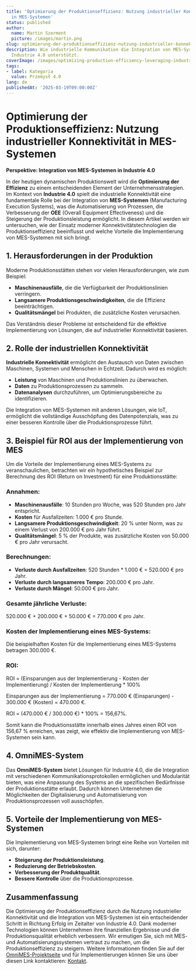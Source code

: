 ```yaml
---
title: 'Optimierung der Produktionseffizienz: Nutzung industrieller Konnektivität
  in MES-Systemen'
status: published
author:
  name: Martin Szerment
  picture: /images/martin.png
slug: optimierung-der-produktionseffizienz-nutzung-industrieller-konnektivitat-in-mes-systemen
description: Wie industrielle Kommunikation die Integration von MES-Systemen in der
  Industrie 4.0 unterstützt.
coverImage: /images/optimizing-production-efficiency-leveraging-industrial-connectivity-for-seamless-integration-of-mes-systems-in-industry-.png
tags:
- label: Kategoria
  value: Przemysł 4.0
lang: de
publishedAt: '2025-03-19T09:00:00Z'
---
```

# Optimierung der Produktionseffizienz: Nutzung industrieller Konnektivität in MES-Systemen

**Perspektive: Integration von MES-Systemen in Industrie 4.0**

In der heutigen dynamischen Produktionswelt wird die **Optimierung der Effizienz** zu einem entscheidenden Element der Unternehmensstrategien. Im Kontext von **Industrie 4.0** spielt die industrielle Konnektivität eine fundamentale Rolle bei der Integration von **MES-Systemen** (Manufacturing Execution Systems), was die Automatisierung von Prozessen, die Verbesserung der **OEE** (Overall Equipment Effectiveness) und die Steigerung der Produktionsleistung ermöglicht. In diesem Artikel werden wir untersuchen, wie der Einsatz moderner Konnektivitätstechnologien die Produktionseffizienz beeinflusst und welche Vorteile die Implementierung von MES-Systemen mit sich bringt.

## 1. Herausforderungen in der Produktion

Moderne Produktionsstätten stehen vor vielen Herausforderungen, wie zum Beispiel:
- **Maschinenausfälle**, die die Verfügbarkeit der Produktionslinien verringern.
- **Langsamere Produktionsgeschwindigkeiten**, die die Effizienz beeinträchtigen.
- **Qualitätsmängel** bei Produkten, die zusätzliche Kosten verursachen.

Das Verständnis dieser Probleme ist entscheidend für die effektive Implementierung von Lösungen, die auf industrieller Konnektivität basieren.

## 2. Rolle der industriellen Konnektivität

**Industrielle Konnektivität** ermöglicht den Austausch von Daten zwischen Maschinen, Systemen und Menschen in Echtzeit. Dadurch wird es möglich:
- **Leistung** von Maschinen und Produktionslinien zu überwachen.
- **Daten** zu Produktionsprozessen zu sammeln.
- **Datenanalysen** durchzuführen, um Optimierungsbereiche zu identifizieren.

Die Integration von MES-Systemen mit anderen Lösungen, wie IoT, ermöglicht die vollständige Ausschöpfung des Datenpotenzials, was zu einer besseren Kontrolle über die Produktionsprozesse führt.

## 3. Beispiel für ROI aus der Implementierung von MES

Um die Vorteile der Implementierung eines MES-Systems zu veranschaulichen, betrachten wir ein hypothetisches Beispiel zur Berechnung des ROI (Return on Investment) für eine Produktionsstätte:

### Annahmen:
- **Maschinenausfälle**: 10 Stunden pro Woche, was 520 Stunden pro Jahr entspricht.
- **Kosten** für Ausfallzeiten: 1.000 € pro Stunde.
- **Langsamere Produktionsgeschwindigkeit**: 20 % unter Norm, was zu einem Verlust von 200.000 € pro Jahr führt.
- **Qualitätsmängel**: 5 % der Produkte, was zusätzliche Kosten von 50.000 € pro Jahr verursacht.

### Berechnungen:
- **Verluste durch Ausfallzeiten**: 520 Stunden * 1.000 € = 520.000 € pro Jahr.
- **Verluste durch langsameres Tempo**: 200.000 € pro Jahr.
- **Verluste durch Mängel**: 50.000 € pro Jahr.

### Gesamte jährliche Verluste:
520.000 € + 200.000 € + 50.000 € = 770.000 € pro Jahr.

### Kosten der Implementierung eines MES-Systems:
Die beispielhaften Kosten für die Implementierung eines MES-Systems betragen 300.000 €.

### ROI:
ROI = (Einsparungen aus der Implementierung - Kosten der Implementierung) / Kosten der Implementierung * 100%

Einsparungen aus der Implementierung = 770.000 € (Einsparungen) - 300.000 € (Kosten) = 470.000 €.

ROI = (470.000 € / 300.000 €) * 100% = 156,67%.

Somit kann die Produktionsstätte innerhalb eines Jahres einen ROI von 156,67 % erreichen, was zeigt, wie effektiv die Implementierung von MES-Systemen sein kann.

## 4. OmniMES-System

Das **OmniMES-System** bietet Lösungen für Industrie 4.0, die die Integration mit verschiedenen Kommunikationsprotokollen ermöglichen und Modularität bieten, was eine Anpassung des Systems an die spezifischen Bedürfnisse der Produktionsstätte erlaubt. Dadurch können Unternehmen die Möglichkeiten der Digitalisierung und Automatisierung von Produktionsprozessen voll ausschöpfen.

## 5. Vorteile der Implementierung von MES-Systemen

Die Implementierung von MES-Systemen bringt eine Reihe von Vorteilen mit sich, darunter:
- **Steigerung der Produktionsleistung**.
- **Reduzierung der Betriebskosten**.
- **Verbesserung der Produktqualität**.
- **Bessere Kontrolle** über die Produktionsprozesse.

## Zusammenfassung

Die Optimierung der Produktionseffizienz durch die Nutzung industrieller Konnektivität und die Integration von MES-Systemen ist ein entscheidender Schritt in Richtung Erfolg im Zeitalter von Industrie 4.0. Dank moderner Technologien können Unternehmen ihre finanziellen Ergebnisse und die Produktionsqualität erheblich verbessern. Wir ermutigen Sie, sich mit MES- und Automatisierungssystemen vertraut zu machen, um die Produktionseffizienz zu steigern. Weitere Informationen finden Sie auf der [OmniMES-Projektseite](https://www.omnimes.com/de/projekt) und für Implementierungen können Sie uns über diesen Link kontaktieren: [Kontakt](https://www.omnimes.com/de/kontakt).
